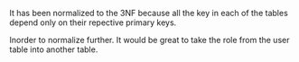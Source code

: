 It has been normalized to the 3NF because all the key in each of the tables depend only on their repective primary keys.

Inorder to normalize further. It would be great to take the role from the user table into another table.